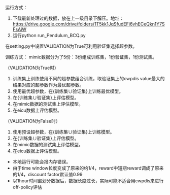 运行方式：
1. 下载最新处理过的数据，放在上一级目录下解压。地址：https://drive.google.com/drive/folders/1T5kk1JqSfudEFi6vhECeQkn1Y7SFsAiW
2. 运行python run_Pendulum_BCQ.py

在setting.py中设置VALIDATION为True可利用验证集选择超参数。

训练方式：
mimic数据分为了5份：3份组成训练集，1份验证集，1份测试集。

（VALIDATION为True时）
1. 训练集上训练使用不同的超参数组合训练，取验证集上的cwpdis value最大的结果对应的超参数作为最优超参数。
2. 使用最优超参数，在{训练集∪验证集}上训练最优模型。
3. 在{训练集∪验证集}上评估模型。
4. 在mimic数据的测试集上评估模型。
5. 在eicu数据上评估模型。

（VALIDATION为False时）
1. 使用预设超参数，在{训练集∪验证集}上训练模型。
2. 在{训练集∪验证集}上评估模型。
3. 在mimic数据的测试集上评估模型。
4. 在eicu数据上评估模型。

* 本地运行可能会报内存错误。
* 由于time window长度变成了原来的约1/4，reward中短期reward调成了原来的1/4，discount factor默认值0.99
* 以1hour时间窗划分数据后，数据长度过长，实际可能不适合用cwpdis来进行off-policy评估